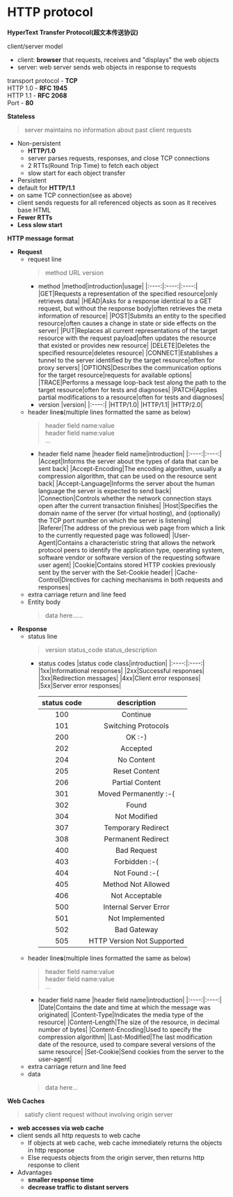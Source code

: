 # HTTP protocol
**HyperText Transfer Protocol(超文本传送协议)**

client/server model
- client: **browser** that requests, receives and "displays" the web objects
- server: web server sends web objects in response to requests

transport protocol - **TCP**  
HTTP 1.0 - **RFC 1945**  
HTTP 1.1 - **RFC 2068**  
Port - **80**

**Stateless**
> server maintains no information about past client requests

- Non-persistent
  - **HTTP/1.0**
  - server parses requests, responses, and close TCP connections
  - 2 RTTs(Round Trip Time) to fetch each object
  - slow start for each object transfer
- Persistent
 - default for **HTTP/1.1**
 - on same TCP connection(see as above)
 - client sends requests for all referenced objects as soon as it receives base HTML
 - **Fewer RTTs**
 - **Less slow start**

**HTTP message format**
- **Request**
  - request line
    > method URL version
    - method
      |method|introduction|usage|
      |:----:|:----:|:----:|
      |GET|Requests a representation of the specified resource|only retrieves data|
      |HEAD|Asks for a response identical to a GET request, but without the response body|often retrieves the meta information of resource|
      |POST|Submits an entity to the specified resource|often causes a change in state or side effects on the server|
      |PUT|Replaces all current representations of the target resource with the request payload|often updates the resource that existed or provides new resource|
      |DELETE|Deletes the specified resource|deletes resource|
      |CONNECT|Establishes a tunnel to the server identified by the target resource|often for proxy servers|
      |OPTIONS|Describes the communication options for the target resource|requests for available options|
      |TRACE|Performs a message loop-back test along the path to the target resource|often for tests and diagnoses|
      |PATCH|Applies partial modifications to a resource|often for tests and diagnoses|
    - version
      |version|
      |:----:|
      |HTTP/1.0|
      |HTTP/1.1|
      |HTTP/2.0|
  - header line**s**(multiple lines formatted the same as below)
    > header field name:value  
    > header field name:value  
    > ...
    - header field name
      |header field name|introduction|
      |:----:|:----:|
      |Accept|Informs the server about the types of data that can be sent back|
      |Accept-Encoding|The encoding algorithm, usually a compression algorithm, that can be used on the resource sent back|
      |Accept-Language|Informs the server about the human language the server is expected to send back|
      |Connection|Controls whether the network connection stays open after the current transaction finishes|
      |Host|Specifies the domain name of the server (for virtual hosting), and (optionally) the TCP port number on which the server is listening|
      |Referer|The address of the previous web page from which a link to the currently requested page was followed|
      |User-Agent|Contains a characteristic string that allows the network protocol peers to identify the application type, operating system, software vendor or software version of the requesting software user agent|
      |Cookie|Contains stored HTTP cookies previously sent by the server with the Set-Cookie header|
      |Cache-Control|Directives for caching mechanisms in both requests and responses|
  - extra carriage return and line feed
  - Entity body
    > data here......
- **Response**
  - status line
    > version status_code status_description
    - status codes
      |status code class|introduction|
      |:----:|:----:|
      |1xx|Informational responses|
      |2xx|Successful responses|
      |3xx|Redirection messages|
      |4xx|Client error responses|
      |5xx|Server error responses|

      |status code|description|
      |:----:|:----:|
      |100|Continue|
      |101|Switching Protocols|
      |200|OK :-)|
      |202|Accepted|
      |204|No Content|
      |205|Reset Content|
      |206|Partial Content|
      |301|Moved Permanently :-(|
      |302|Found|
      |304|Not Modified|
      |307|Temporary Redirect|
      |308|Permanent Redirect|
      |400|Bad Request|
      |403|Forbidden :-(|
      |404|Not Found :-(|
      |405|Method Not Allowed|
      |406|Not Acceptable|
      |500|Internal Server Error|
      |501|Not Implemented|
      |502|Bad Gateway|
      |505|HTTP Version Not Supported|
  - header line**s**(multiple lines formatted the same as below)
    > header field name:value  
    > header field name:value  
    > ...
    - header field name
      |header field name|introduction|
      |:----:|:----:|
      |Date|Contains the date and time at which the message was originated|
      |Content-Type|Indicates the media type of the resource|
      |Content-Length|The size of the resource, in decimal number of bytes|
      |Content-Encoding|Used to specify the compression algorithm|
      |Last-Modified|The last modification date of the resource, used to compare several versions of the same resource|
      |Set-Cookie|Send cookies from the server to the user-agent|
  - extra carriage return and line feed
  - data
    > data here...

**Web Caches**
> satisfy client request without involving origin server

- **web accesses via web cache**
- client sends all http requests to web cache
  - If objects at web cache, web cache immediately returns the objects in http response
  - Else requests objects from the origin server, then returns http response to client
- Advantages
  - **smaller response time**
  - **decrease traffic to distant servers**